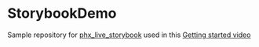 # StorybookDemo



Sample repository for [phx_live_storybook](http://github.com/phenixdigital/phx_live_storybook) used in this [Getting started video](https://www.youtube.com/watch?v=MTE7dLhkQ8Q)
